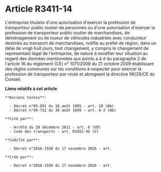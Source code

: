 # Article R3411-14

L'entreprise titulaire d'une autorisation d'exercer la profession de transporteur public routier de personnes ou d'une
autorisation d'exercer la profession de transporteur public routier de marchandises, de déménagement ou de loueur de
véhicules industriels avec conducteur destinés au transport de marchandises, notifie au préfet de région, dans un délai de
vingt-huit jours, tout changement, y compris le changement de représentant légal de l'entreprise, de nature à modifier leur
situation au regard des données mentionnées aux points a à d du paragraphe 2 de l'article 16 du règlement (CE) n° 1071/2009
du 21 octobre 2009 établissant des règles communes sur les conditions à respecter pour exercer la profession de transporteur
par route et abrogeant la directive 96/26/CE du Conseil.

**Liens relatifs à cet article**

	**Anciens textes**:

	  - Décret n°85-891 du 16 août 1985 - art. 10 (Ab)
	  - Décret n°99-752 du 30 août 1999 - art. 9-3 (Ab)

	**Cité par**:

	  - Arrêté du 28 décembre 2011 - art. 6 (VD)
	  - Code des transports - art. R3452-45 (V)

	**Codifié par**:

	  - Décret n°2016-1550 du 17 novembre 2016 - art.

	**Créé par**:

	  - Décret n°2016-1550 du 17 novembre 2016 - art.
